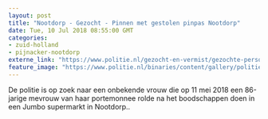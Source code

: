 ```yaml
---
layout: post
title: "Nootdorp - Gezocht - Pinnen met gestolen pinpas Nootdorp"
date: Tue, 10 Jul 2018 08:55:00 GMT
categories: 
- zuid-holland 
- pijnacker-nootdorp 
externe_link: "https://www.politie.nl/gezocht-en-vermist/gezochte-personen/2018/juli/06-dh/tw-10-07/06-pinnen-met-gestolen-pinpas-nootdorp.html"
feature_image: "https://www.politie.nl/binaries/content/gallery/politie/gezocht/verdachten/2018/juli/06-dh/tw-10-07/180710_team_zakkenrollen-jumbo-nootdorp-1.jpg"
---
```


De politie is op zoek naar een onbekende vrouw die op 11 mei 2018 een 86-jarige mevrouw van haar portemonnee rolde na het boodschappen doen in een Jumbo supermarkt in Nootdorp..
